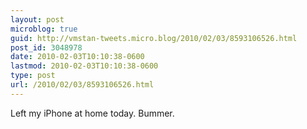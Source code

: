 ```yaml
---
layout: post
microblog: true
guid: http://vmstan-tweets.micro.blog/2010/02/03/8593106526.html
post_id: 3048978
date: 2010-02-03T10:10:38-0600
lastmod: 2010-02-03T10:10:38-0600
type: post
url: /2010/02/03/8593106526.html
---
```

Left my iPhone at home today. Bummer.
